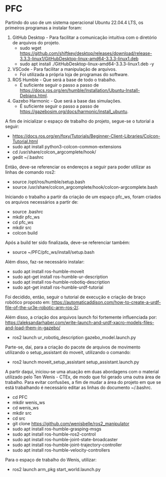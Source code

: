 # PFC

Partindo do uso de um sistema operacional Ubuntu 22.04.4 LTS, os primeiros programas a instalar foram:
1. GitHub Desktop - Para facilitar a comunicação intuitiva com o diretório de arquivos do projeto.
   - sudo wget https://github.com/shiftkey/desktop/releases/download/release-3.3.3-linux1/GitHubDesktop-linux-amd64-3.3.3-linux1.deb
   - sudo apt install ./GitHubDesktop-linux-amd64-3.3.3-linux1.deb -y
2. VSCode - Para facilitar a manipulação de arquivos.
   - Foi utilizada a própria loja de programas do software.
3. ROS Humble - Que será a base de todo o trabalho.
   - É suficiente seguir o passo a passo de https://docs.ros.org/en/humble/Installation/Ubuntu-Install-Debians.html.
4. Gazebo Harmonic - Que será a base das simulações.
   - É suficiente seguir o passo a passo de https://gazebosim.org/docs/harmonic/install_ubuntu.
  
A fim de inicializar o espaço de trabalho do projeto, segue-se o tutorial a seguir:
- https://docs.ros.org/en/foxy/Tutorials/Beginner-Client-Libraries/Colcon-Tutorial.html
- sudo apt install python3-colcon-common-extensions
- cd /usr/share/colcon_argcomplete/hook/
- gedit ~/.bashrc

Então, deve-se referenciar os endereços a seguir para poder utilizar as linhas de comando ros2:
- source /opt/ros/humble/setup.bash
- source /usr/share/colcon_argcomplete/hook/colcon-argcomplete.bash

Iniciando o trabalho a partir da criação de um espaço pfc_ws, foram criados os arquivos necessários a partir de:
- source .bashrc
- mkdir pfc_ws
- cd pfc_ws
- mkdir src
- colcon build

Após a build ter sido finalizada, deve-se referenciar também:
- source ~/PFC/pfc_ws/install/setup.bash

Além disso, faz-se necessário instalar:
- sudo apt install ros-humble-moveit
- sudo apt-get install ros-humble-ur-description
- sudo apt install ros-humble-robotiq-description
- sudo apt-get  install ros-humble-urdf-tutorial

Foi decidido, então, seguir o tutorial de execução e criação de braço robótico proposto em: https://automaticaddison.com/how-to-create-a-urdf-file-of-the-ur3e-robotic-arm-ros-2/.

Além disso, a criação dos arquivos launch foi fortemente influenciada por: https://aleksandarhaber.com/write-launch-and-urdf-xacro-models-files-and-load-them-in-gazebo/
- ros2 launch ur_robotiq_description gazebo_model.launch.py

Parte-se, daí, para a criação do pacote de arquivos de movimento utilizando o setup_assistant do moveit, utilizando o comando:
- ros2 launch moveit_setup_assistant setup_assistant.launch.py

A partir daqui, iniciou-se uma atuação em duas abordagens com o material utilizado pelo Ten Wenis - CTEx, de modo que foi gerado uma outra área de trabalho. Para evitar confusões, a fim de mudar a área do projeto em que se está trabalhando é necessário editar as linhas do documento ~/.bashrc.
- cd PFC
- mkdir wenis_ws
- cd wenis_ws
- mkdir src
- cd src
- git clone https://github.com/wenisbelle/ros2_manipulator
- sudo apt install ros-humble-grasping-msgs
- sudo apt install ros-humble-ros2-control
- sudo apt install ros-humble-joint-state-broadcaster
- sudo apt install ros-humble-joint-trajectory-controller
- sudo apt install ros-humble-velocity-controllers

Para o espaço de trabalho do Wenis, utilizar:
- ros2 launch arm_pkg start_world.launch.py


